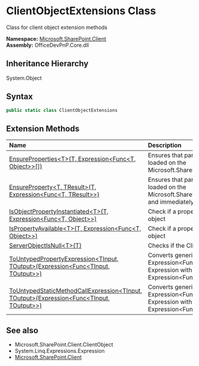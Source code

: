 # ClientObjectExtensions Class
 Class for client object extension methods   

**Namespace:** [Microsoft.SharePoint.Client](Microsoft.SharePoint.Client.md)  
**Assembly:** OfficeDevPnP.Core.dll  
## Inheritance Hierarchy
System.Object  
## Syntax
```C#
public static class ClientObjectExtensions
```
## Extension Methods
|**Name**|**Description**|
|:-----|:-----|
| [EnsureProperties&lt;T&gt;(T, Expression&lt;Func&lt;T, Object&gt;&gt;[])](Microsoft.SharePoint.Client.ClientObjectExtensions.662d7ca7.md) |  Ensures that particular properties are loaded on the Microsoft.SharePoint.Client.ClientObject 
| [EnsureProperty&lt;T, TResult&gt;(T, Expression&lt;Func&lt;T, TResult&gt;&gt;)](Microsoft.SharePoint.Client.ClientObjectExtensions.84242e1a.md) |  Ensures that particular property is loaded on the Microsoft.SharePoint.Client.ClientObject and immediately returns this property 
| [IsObjectPropertyInstantiated&lt;T&gt;(T, Expression&lt;Func&lt;T, Object&gt;&gt;)](Microsoft.SharePoint.Client.ClientObjectExtensions.21ee3124.md) | Check if a property is instantiated on a object
| [IsPropertyAvailable&lt;T&gt;(T, Expression&lt;Func&lt;T, Object&gt;&gt;)](Microsoft.SharePoint.Client.ClientObjectExtensions.18c63636.md) | Check if a property is available on a object
| [ServerObjectIsNull&lt;T&gt;(T)](Microsoft.SharePoint.Client.ClientObjectExtensions.bd54c126.md) | Checks if the ClientObject is null
| [ToUntypedPropertyExpression&lt;TInput, TOutput&gt;(Expression&lt;Func&lt;TInput, TOutput&gt;&gt;)](Microsoft.SharePoint.Client.ClientObjectExtensions.966602f3.md) | Converts generic Expression&lt;Func&lt;TInput, TOutput&gt;&gt; to Expression with object return type - Expression&lt;Func&lt;TInput, object&gt;&gt;
| [ToUntypedStaticMethodCallExpression&lt;TInput, TOutput&gt;(Expression&lt;Func&lt;TInput, TOutput&gt;&gt;)](Microsoft.SharePoint.Client.ClientObjectExtensions.57555fd4.md) | Converts generic Expression&lt;Func&lt;TInput, TOutput&gt;&gt; to Expression with object return type - Expression&lt;Func&lt;TInput, object&gt;&gt;
## See also
- Microsoft.SharePoint.Client.ClientObject
- System.Linq.Expressions.Expression
- [Microsoft.SharePoint.Client](Microsoft.SharePoint.Client.md)
